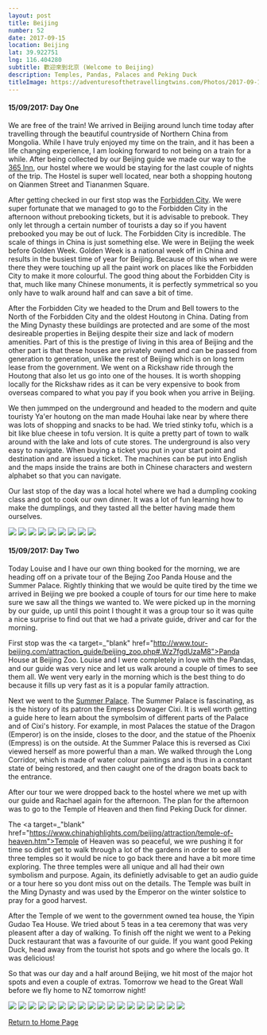 ```yaml
---
layout: post
title: Beijing
number: 52
date: 2017-09-15
location: Beijing
lat: 39.922751
lng: 116.404280
subtitle: 歡迎來到北京 (Welcome to Beijing)
description: Temples, Pandas, Palaces and Peking Duck
titleImage: https://adventuresofthetravellingtwins.com/Photos/2017-09-15-Beijing/cover-min.JPG
---
```


<h4>15/09/2017: Day One</h4>

We are free of the train! We arrived in Beijing around lunch time today after travelling through the beautiful countryside of Northern China from Mongolia. While I have truly enjoyed my time on the train, and it has been a life changing experience, I am looking forward to not being on a train for a while. After being collected by our Beijing guide we made our way to the <a target="_blank" href="http://china365inn.wixsite.com/365inn">365 Inn</a>, our hostel where we would be staying for the last couple of nights of the trip. The Hostel is super well located, near both a shopping houtong on Qianmen Street and Tiananmen Square.

After getting checked in our first stop was the <a target="_blank" href="https://www.247tickets.com/t/beijing-palace-museum-forbidden-city?utm_source=google&utm_medium=cpc&utm_campaign=247_bj_en_sea_txt_levent&utm_content=fobidden-city&gclid=CjwKCAjwg_fZBRAoEiwAppvp-WmNWMjRojEuRZsOSnu4cXsXNU1TpYDV-qgYEWS3umxnyTpZfwFZPRoCKuMQAvD_BwE">Forbidden City</a>. We were super fortunate that we managed to go to the Forbidden City in the afternoon without prebooking tickets, but it is advisable to prebook. They only let through a certain number of tourists a day so if you havent prebooked you may be out of luck. The Forbidden City is incredible. The scale of things in China is just something else. We were in Beijing the week before Golden Week. Golden Week is a national week off in China and results in the busiest time of year for Beijing. Because of this when we were there they were touching up all the paint work on places like the Forbidden City to make it more colourful. The good thing about the Forbidden City is that, much like many Chinese monuments, it is perfectly symmetrical so you only have to walk around half and can save a bit of time. 

After the Forbidden City we headed to the Drum and Bell towers to the North of the Forbidden City and the oldest Houtong in China. Dating from the Ming Dynasty these buildings are protected and are some of the most desireable properties in Beijing despite their size and lack of modern amenities. Part of this is the prestige of living in this area of Beijing and the other part is that these houses are privately owned and can be passed from generation to generation, unlike the rest of Beijing which is on long term lease from the government. We went on a Rickshaw ride through the Houtong that also let us go into one of the houses. It is worth shopping locally for the Rickshaw rides as it can be very expensive to book from overseas compared to what you pay if you book when you arrive in Beijing. 

We then jummped on the underground and headed to the modern and quite touristy Ya'er houtong on the man made Houhai lake near by where there was lots of shopping and snacks to be had. We tried stinky tofu, which is a bit like blue cheese in tofu version. It is quite a pretty part of town to walk around with the lake and lots of cute stores. The underground is also very easy to navigate. When buying a ticket you put in your start point and destination and are issued a ticket. The machines can be put into English and the maps inside the trains are both in Chinese characters and western alphabet so that you can navigate. 

Our last stop of the day was a local hotel where we had a dumpling cooking class and got to cook our own dinner. It was a lot of fun learning how to make the dumplings, and they tasted all the better having made them ourselves. 

<img src="https://adventuresofthetravellingtwins.com/Photos/2017-09-15-Beijing/day11-min.JPG" class="image1">
<img src="https://adventuresofthetravellingtwins.com/Photos/2017-09-15-Beijing/day12-min.JPG" class="image1">
<img src="https://adventuresofthetravellingtwins.com/Photos/2017-09-15-Beijing/day13-min.JPG" class="image1">
<img src="https://adventuresofthetravellingtwins.com/Photos/2017-09-15-Beijing/day14-min.JPG" class="image1">
<img src="https://adventuresofthetravellingtwins.com/Photos/2017-09-15-Beijing/day15-min.JPG" class="image1">
<img src="https://adventuresofthetravellingtwins.com/Photos/2017-09-15-Beijing/day16-min.JPG" class="image1">
<img src="https://adventuresofthetravellingtwins.com/Photos/2017-09-15-Beijing/day17-min.JPG" class="image1">
<img src="https://adventuresofthetravellingtwins.com/Photos/2017-09-15-Beijing/day18-min.JPG" class="image1">
<img src="https://adventuresofthetravellingtwins.com/Photos/2017-09-15-Beijing/day19-min.JPG" class="image1">

<h4>15/09/2017: Day Two</h4>

Today Louise and I have our own thing booked for the morning, we are heading off on a private tour of the Bejing Zoo Panda House and the Summer Palace. Rightly thinking that we would be quite tired by the time we arrived in Beijing we pre booked a couple of tours for our time here to make sure we saw all the things we wanted to. We were picked up in the morning by our guide, up until this point I thought it was a group tour so it was quite a nice surprise to find out that we had a private guide, driver and car for the morning.

First stop was the <a target=_"blank" href="http://www.tour-beijing.com/attraction_guide/beijing_zoo.php#.Wz7fgdUzaM8">Panda House</a> at Beijing Zoo. Louise and I were completely in love with the Pandas, and our guide was very nice and let us walk around a couple of times to see them all. We went very early in the morning which is the best thing to do because it fills up very fast as it is a popular family attraction.

Next we went to the <a target="_blank" href="https://whc.unesco.org/en/list/880">Summer Palace</a>. The Summer Palace is fascinating, as is the history of its patron the Empress Dowager Cixi. It is well worth getting a guide here to learn about the symbolsim of different parts of the Palace and of Cixi's history. For example, in most Palaces the statue of the Dragon (Emperor) is on the inside, closes to the door, and the statue of the Phoenix (Empress) is on the outside. At the Summer Palace this is reversed as Cixi viewed herself as more powerful than a man. We walked through the Long Corridor, which is made of water colour paintings and is thus in a constant state of being restored, and then caught one of the dragon boats back to the entrance. 

After our tour we were dropped back to the hostel where we met up with our guide and Rachael again for the afternoon. The plan for the afternoon was to go to the Temple of Heaven and then find Peking Duck for dinner.

The <a target=_"blank" href="https://www.chinahighlights.com/beijing/attraction/temple-of-heaven.htm">Temple of Heaven</a> was so peaceful, we wre pushing it for time so didnt get to walk through a lot of the gardens in order to see all three temples so it would be nice to go back there and have a bit more time exploring. The three temples were all unique and all had their own symbolism and purpose. Again, its definietly advisable to get an audio guide or a tour here so you dont miss out on the details. The Temple was built in the Ming Dynasty and was used by the Emperor on the winter solstice to pray for a good harvest. 

After the Temple of we went to the government owned tea house, the Yipin Gudao Tea House. We tried about 5 teas in a tea ceremony that was very pleasent after a day of walking. To finish off the night we went to a Peking Duck restaurant that was a favourite of our guide. If you want good Peking Duck, head away from the tourist hot spots and go where the locals go. It was delicious!

So that was our day and a half around Beijing, we hit most of the major hot spots and even a couple of extras. Tomorrow we head to the Great Wall before we fly home to NZ tomorrow night!

<img src="https://adventuresofthetravellingtwins.com/Photos/2017-09-15-Beijing/day21-min.JPG" class="image1">
<img src="https://adventuresofthetravellingtwins.com/Photos/2017-09-15-Beijing/day22-min.JPG" class="image1">
<img src="https://adventuresofthetravellingtwins.com/Photos/2017-09-15-Beijing/day23-min.JPG" class="image1">
<img src="https://adventuresofthetravellingtwins.com/Photos/2017-09-15-Beijing/day24-min.JPG" class="image1">
<img src="https://adventuresofthetravellingtwins.com/Photos/2017-09-15-Beijing/day25-min.JPG" class="image1">
<img src="https://adventuresofthetravellingtwins.com/Photos/2017-09-15-Beijing/day26-min.JPG" class="image1">
<img src="https://adventuresofthetravellingtwins.com/Photos/2017-09-15-Beijing/day27-min.JPG" class="image1">
<img src="https://adventuresofthetravellingtwins.com/Photos/2017-09-15-Beijing/day28-min.JPG" class="image1">
<img src="https://adventuresofthetravellingtwins.com/Photos/2017-09-15-Beijing/day29-min.JPG" class="image1">
<img src="https://adventuresofthetravellingtwins.com/Photos/2017-09-15-Beijing/day210-min.JPG" class="image1">
<img src="https://adventuresofthetravellingtwins.com/Photos/2017-09-15-Beijing/day211-min.JPG" class="image1">
<img src="https://adventuresofthetravellingtwins.com/Photos/2017-09-15-Beijing/day212-min.JPG" class="image1">
<img src="https://adventuresofthetravellingtwins.com/Photos/2017-09-15-Beijing/day213-min.JPG" class="image1">
<img src="https://adventuresofthetravellingtwins.com/Photos/2017-09-15-Beijing/day214-min.JPG" class="image1">
<img src="https://adventuresofthetravellingtwins.com/Photos/2017-09-15-Beijing/day215-min.JPG" class="image1">
<img src="https://adventuresofthetravellingtwins.com/Photos/2017-09-15-Beijing/day216-min.JPG" class="image1">
<img src="https://adventuresofthetravellingtwins.com/Photos/2017-09-15-Beijing/day217-min.JPG" class="image1">
<img src="https://adventuresofthetravellingtwins.com/Photos/2017-09-15-Beijing/day218-min.JPG" class="image1">

<a href="https://adventuresofthetravellingtwins.com/">Return to Home Page</a>
